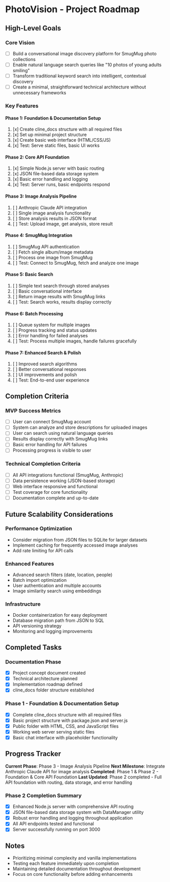 # PhotoVision - Project Roadmap

## High-Level Goals

### Core Vision
- [ ] Build a conversational image discovery platform for SmugMug photo collections
- [ ] Enable natural language search queries like "10 photos of young adults smiling"
- [ ] Transform traditional keyword search into intelligent, contextual discovery
- [ ] Create a minimal, straightforward technical architecture without unnecessary frameworks

### Key Features

#### Phase 1: Foundation & Documentation Setup
1. [x] Create cline_docs structure with all required files
2. [x] Set up minimal project structure
3. [x] Create basic web interface (HTML/CSS/JS)
4. [x] Test: Serve static files, basic UI works

#### Phase 2: Core API Foundation
1. [x] Simple Node.js server with basic routing
2. [x] JSON file-based data storage system
3. [x] Basic error handling and logging
4. [x] Test: Server runs, basic endpoints respond

#### Phase 3: Image Analysis Pipeline
1. [ ] Anthropic Claude API integration
2. [ ] Single image analysis functionality
3. [ ] Store analysis results in JSON format
4. [ ] Test: Upload image, get analysis, store result

#### Phase 4: SmugMug Integration
1. [ ] SmugMug API authentication
2. [ ] Fetch single album/image metadata
3. [ ] Process one image from SmugMug
4. [ ] Test: Connect to SmugMug, fetch and analyze one image

#### Phase 5: Basic Search
1. [ ] Simple text search through stored analyses
2. [ ] Basic conversational interface
3. [ ] Return image results with SmugMug links
4. [ ] Test: Search works, results display correctly

#### Phase 6: Batch Processing
1. [ ] Queue system for multiple images
2. [ ] Progress tracking and status updates
3. [ ] Error handling for failed analyses
4. [ ] Test: Process multiple images, handle failures gracefully

#### Phase 7: Enhanced Search & Polish
1. [ ] Improved search algorithms
2. [ ] Better conversational responses
3. [ ] UI improvements and polish
4. [ ] Test: End-to-end user experience

## Completion Criteria

### MVP Success Metrics
- [ ] User can connect SmugMug account
- [ ] System can analyze and store descriptions for uploaded images
- [ ] User can search using natural language queries
- [ ] Results display correctly with SmugMug links
- [ ] Basic error handling for API failures
- [ ] Processing progress is visible to user

### Technical Completion Criteria
- [ ] All API integrations functional (SmugMug, Anthropic)
- [ ] Data persistence working (JSON-based storage)
- [ ] Web interface responsive and functional
- [ ] Test coverage for core functionality
- [ ] Documentation complete and up-to-date

## Future Scalability Considerations

### Performance Optimization
- Consider migration from JSON files to SQLite for larger datasets
- Implement caching for frequently accessed image analyses
- Add rate limiting for API calls

### Enhanced Features
- Advanced search filters (date, location, people)
- Batch import optimization
- User authentication and multiple accounts
- Image similarity search using embeddings

### Infrastructure
- Docker containerization for easy deployment
- Database migration path from JSON to SQL
- API versioning strategy
- Monitoring and logging improvements

## Completed Tasks

### Documentation Phase
- [x] Project concept document created
- [x] Technical architecture planned
- [x] Implementation roadmap defined
- [x] cline_docs folder structure established

### Phase 1 - Foundation & Documentation Setup
- [x] Complete cline_docs structure with all required files
- [x] Basic project structure with package.json and server.js
- [x] Public folder with HTML, CSS, and JavaScript files
- [x] Working web server serving static files
- [x] Basic chat interface with placeholder functionality

## Progress Tracker

**Current Phase**: Phase 3 - Image Analysis Pipeline
**Next Milestone**: Integrate Anthropic Claude API for image analysis
**Completed**: Phase 1 & Phase 2 - Foundation & Core API Foundation
**Last Updated**: Phase 2 completed - Full API foundation with routing, data storage, and error handling

### Phase 2 Completion Summary
- [x] Enhanced Node.js server with comprehensive API routing
- [x] JSON file-based data storage system with DataManager utility
- [x] Robust error handling and logging throughout application
- [x] All API endpoints tested and functional
- [x] Server successfully running on port 3000

## Notes

- Prioritizing minimal complexity and vanilla implementations
- Testing each feature immediately upon completion
- Maintaining detailed documentation throughout development
- Focus on core functionality before adding enhancements
